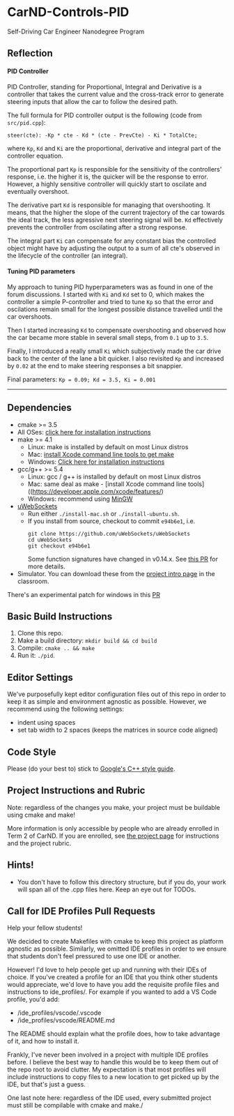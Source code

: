 # CarND-Controls-PID
Self-Driving Car Engineer Nanodegree Program

## Reflection

#### PID Controller

PID Controller, standing for Proportional, Integral and Derivative is a controller that takes the current value and the cross-track error to generate steering inputs that allow the car to follow the desired path.

The full formula for PID controller output is the following (code from `src/pid.cpp`):

```
steer(cte): -Kp * cte - Kd * (cte - PrevCte) - Ki * TotalCte;
```

where `Kp`, `Kd` and `Ki` are the proportional, derivative and integral part of the controller equation.

The proportional part `Kp` is responsible for the sensitivity of the controllers' response, i.e. the higher it is, the quicker will be the response to error. However, a highly sensitive controller will quickly start to oscilate and eventually overshoot.

The derivative part `Kd` is responsible for managing that overshooting. It means, that the higher the slope of the current trajectory of the car towards the ideal track, the less agressive next steering signal will be. `Kd` effectively prevents the controller from oscilating after a strong response.

The integral part `Ki` can compensate for any constant bias the controlled object might have by adjusting the output to a sum of all cte's observed in the lifecycle of the controller (an integral).

#### Tuning PID parameters

My approach to tuning PID hyperparameters was as found in one of the forum discussions. I started with `Ki` and `Kd` set to 0, which makes the controller a simple P-controller and tried to tune `Kp` so that the error and oscilations remain small for the longest possible distance travelled until the car overshoots.

Then I started increasing `Kd` to compensate overshooting and observed how the car became more stable in several small steps, from `0.1` up to `3.5`.

Finally, I introduced a really small `Ki` which subjectively made the car drive back to the center of the lane a bit quicker. I also revisited `Kp` and increased by `0.02` at the end to make steering responses a bit snappier.

Final parameters: `Kp = 0.09; Kd = 3.5, Ki = 0.001`

---

## Dependencies

* cmake >= 3.5
 * All OSes: [click here for installation instructions](https://cmake.org/install/)
* make >= 4.1
  * Linux: make is installed by default on most Linux distros
  * Mac: [install Xcode command line tools to get make](https://developer.apple.com/xcode/features/)
  * Windows: [Click here for installation instructions](http://gnuwin32.sourceforge.net/packages/make.htm)
* gcc/g++ >= 5.4
  * Linux: gcc / g++ is installed by default on most Linux distros
  * Mac: same deal as make - [install Xcode command line tools]((https://developer.apple.com/xcode/features/)
  * Windows: recommend using [MinGW](http://www.mingw.org/)
* [uWebSockets](https://github.com/uWebSockets/uWebSockets)
  * Run either `./install-mac.sh` or `./install-ubuntu.sh`.
  * If you install from source, checkout to commit `e94b6e1`, i.e.
    ```
    git clone https://github.com/uWebSockets/uWebSockets
    cd uWebSockets
    git checkout e94b6e1
    ```
    Some function signatures have changed in v0.14.x. See [this PR](https://github.com/udacity/CarND-MPC-Project/pull/3) for more details.
* Simulator. You can download these from the [project intro page](https://github.com/udacity/self-driving-car-sim/releases) in the classroom.

There's an experimental patch for windows in this [PR](https://github.com/udacity/CarND-PID-Control-Project/pull/3)

## Basic Build Instructions

1. Clone this repo.
2. Make a build directory: `mkdir build && cd build`
3. Compile: `cmake .. && make`
4. Run it: `./pid`.

## Editor Settings

We've purposefully kept editor configuration files out of this repo in order to
keep it as simple and environment agnostic as possible. However, we recommend
using the following settings:

* indent using spaces
* set tab width to 2 spaces (keeps the matrices in source code aligned)

## Code Style

Please (do your best to) stick to [Google's C++ style guide](https://google.github.io/styleguide/cppguide.html).

## Project Instructions and Rubric

Note: regardless of the changes you make, your project must be buildable using
cmake and make!

More information is only accessible by people who are already enrolled in Term 2
of CarND. If you are enrolled, see [the project page](https://classroom.udacity.com/nanodegrees/nd013/parts/40f38239-66b6-46ec-ae68-03afd8a601c8/modules/f1820894-8322-4bb3-81aa-b26b3c6dcbaf/lessons/e8235395-22dd-4b87-88e0-d108c5e5bbf4/concepts/6a4d8d42-6a04-4aa6-b284-1697c0fd6562)
for instructions and the project rubric.

## Hints!

* You don't have to follow this directory structure, but if you do, your work
  will span all of the .cpp files here. Keep an eye out for TODOs.

## Call for IDE Profiles Pull Requests

Help your fellow students!

We decided to create Makefiles with cmake to keep this project as platform
agnostic as possible. Similarly, we omitted IDE profiles in order to we ensure
that students don't feel pressured to use one IDE or another.

However! I'd love to help people get up and running with their IDEs of choice.
If you've created a profile for an IDE that you think other students would
appreciate, we'd love to have you add the requisite profile files and
instructions to ide_profiles/. For example if you wanted to add a VS Code
profile, you'd add:

* /ide_profiles/vscode/.vscode
* /ide_profiles/vscode/README.md

The README should explain what the profile does, how to take advantage of it,
and how to install it.

Frankly, I've never been involved in a project with multiple IDE profiles
before. I believe the best way to handle this would be to keep them out of the
repo root to avoid clutter. My expectation is that most profiles will include
instructions to copy files to a new location to get picked up by the IDE, but
that's just a guess.

One last note here: regardless of the IDE used, every submitted project must
still be compilable with cmake and make./
